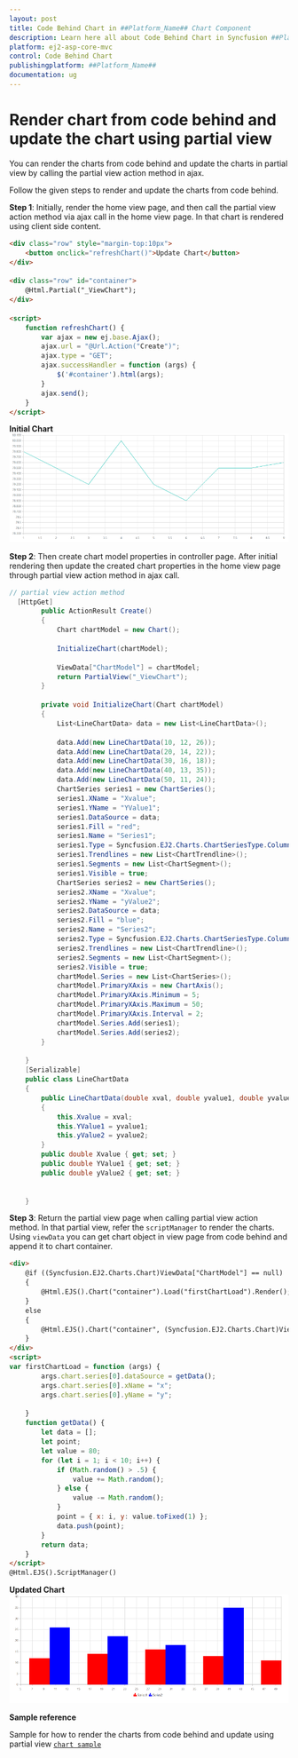 ```yaml
---
layout: post
title: Code Behind Chart in ##Platform_Name## Chart Component
description: Learn here all about Code Behind Chart in Syncfusion ##Platform_Name## Chart component of Syncfusion Essential JS 2 and more.
platform: ej2-asp-core-mvc
control: Code Behind Chart
publishingplatform: ##Platform_Name##
documentation: ug
---
```



<!-- markdownlint-disable MD036 -->

# Render chart from code behind and update the chart using partial view

You can render the charts from code behind and update the charts in partial view by calling the partial view action method in ajax.

Follow the given steps to render and update the charts from code behind.

**Step 1**: Initially, render the home view page, and then call the partial view action method via ajax call in the home view page. In that chart is rendered using client side content.

```html
<div class="row" style="margin-top:10px">
    <button onclick="refreshChart()">Update Chart</button>
</div>

<div class="row" id="container">
    @Html.Partial("_ViewChart");
</div>

<script>
    function refreshChart() {
        var ajax = new ej.base.Ajax();
        ajax.url = "@Url.Action("Create")";
        ajax.type = "GET";
        ajax.successHandler = function (args) {
            $('#container').html(args);
        }
        ajax.send();
    }
</script>

```

**Initial Chart**
![Alt text](images/initialview.png)

**Step 2**: Then create chart model properties in controller page. After initial rendering then update the created chart properties in the home view page through partial view action method in ajax call.

```cs
// partial view action method
  [HttpGet]
        public ActionResult Create()
        {
            Chart chartModel = new Chart();

            InitializeChart(chartModel);

            ViewData["ChartModel"] = chartModel;
            return PartialView("_ViewChart");
        }

        private void InitializeChart(Chart chartModel)
        {
            List<LineChartData> data = new List<LineChartData>();

            data.Add(new LineChartData(10, 12, 26));
            data.Add(new LineChartData(20, 14, 22));
            data.Add(new LineChartData(30, 16, 18));
            data.Add(new LineChartData(40, 13, 35));
            data.Add(new LineChartData(50, 11, 24));
            ChartSeries series1 = new ChartSeries();
            series1.XName = "Xvalue";
            series1.YName = "YValue1";
            series1.DataSource = data;
            series1.Fill = "red";
            series1.Name = "Series1";
            series1.Type = Syncfusion.EJ2.Charts.ChartSeriesType.Column;
            series1.Trendlines = new List<ChartTrendline>();
            series1.Segments = new List<ChartSegment>();
            series1.Visible = true;
            ChartSeries series2 = new ChartSeries();
            series2.XName = "Xvalue";
            series2.YName = "yValue2";
            series2.DataSource = data;
            series2.Fill = "blue";
            series2.Name = "Series2";
            series2.Type = Syncfusion.EJ2.Charts.ChartSeriesType.Column;
            series2.Trendlines = new List<ChartTrendline>();
            series2.Segments = new List<ChartSegment>();
            series2.Visible = true;
            chartModel.Series = new List<ChartSeries>();
            chartModel.PrimaryXAxis = new ChartAxis();
            chartModel.PrimaryXAxis.Minimum = 5;
            chartModel.PrimaryXAxis.Maximum = 50;
            chartModel.PrimaryXAxis.Interval = 2;
            chartModel.Series.Add(series1);
            chartModel.Series.Add(series2);
        }

    }
    [Serializable]
    public class LineChartData
    {
        public LineChartData(double xval, double yvalue1, double yvalue2)
        {
            this.Xvalue = xval;
            this.YValue1 = yvalue1;
            this.yValue2 = yvalue2;
        }
        public double Xvalue { get; set; }
        public double YValue1 { get; set; }
        public double yValue2 { get; set; }


    }
```

**Step 3**: Return the partial view page when calling partial view action method. In that partial view, refer the `scriptManager` to render the charts. Using `viewData` you can get chart object in view page from code behind and append it to chart container.

```html
<div>
    @if ((Syncfusion.EJ2.Charts.Chart)ViewData["ChartModel"] == null)
    {
        @Html.EJS().Chart("container").Load("firstChartLoad").Render();
    }
    else
    {
        @Html.EJS().Chart("container", (Syncfusion.EJ2.Charts.Chart)ViewData["ChartModel"]).Render();
    }
</div>
<script>
var firstChartLoad = function (args) {
        args.chart.series[0].dataSource = getData();
        args.chart.series[0].xName = "x";
        args.chart.series[0].yName = "y";

    }
    function getData() {
        let data = [];
        let point;
        let value = 80;
        for (let i = 1; i < 10; i++) {
            if (Math.random() > .5) {
                value += Math.random();
            } else {
                value -= Math.random();
            }
            point = { x: i, y: value.toFixed(1) };
            data.push(point);
        }
        return data;
    }
</script>
@Html.EJS().ScriptManager()

```

**Updated Chart**
![Alt text](images/updatechart.png)

**Sample reference**

Sample for how to render the charts from code behind and update using partial view [`chart sample`](http://www.syncfusion.com/downloads/support/directtrac/219809/ze/ajaxcall-611246099)
